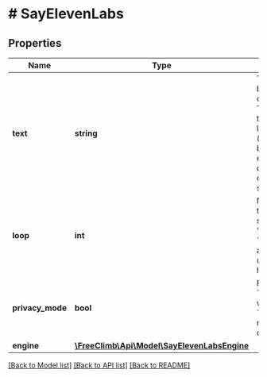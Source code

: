 # # SayElevenLabs

## Properties

Name | Type | Description | Notes
------------ | ------------- | ------------- | -------------
**text** | **string** | The message to be played to the caller using TTS. The size of the string is limited to 4 KB (or 4,096 bytes). An empty string will cause the command to be skipped. |
**loop** | **int** | Number of times the text is said. Specifying &#39;0&#39; causes the &#x60;SayElevenLabs&#x60; action to loop until the Call is hung up. | [optional] [default to 1]
**privacy_mode** | **bool** | Parameter &#x60;privacyMode&#x60; will not log the &#x60;text&#x60; as required by PCI compliance. | [optional]
**engine** | [**\FreeClimb\Api\Model\SayElevenLabsEngine**](SayElevenLabsEngine.md) |  |

[[Back to Model list]](../../README.md#models) [[Back to API list]](../../README.md#endpoints) [[Back to README]](../../README.md)
